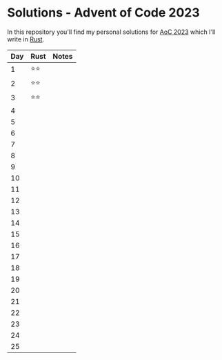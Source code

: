 # Solutions - Advent of Code 2023

In this repository you'll find my personal solutions for [AoC 2023](https://adventofcode.com/2023) which I'll write in [Rust](https://www.rust-lang.org/).

| Day | Rust | Notes |
| --- | ---- | ----- |
| 1   | ⭐⭐ |       |
| 2   | ⭐⭐ |       |
| 3   | ⭐⭐ |       |
| 4   |      |       |
| 5   |      |       |
| 6   |      |       |
| 7   |      |       |
| 8   |      |       |
| 9   |      |       |
| 10  |      |       |
| 11  |      |       |
| 12  |      |       |
| 13  |      |       |
| 14  |      |       |
| 15  |      |       |
| 16  |      |       |
| 17  |      |       |
| 18  |      |       |
| 19  |      |       |
| 20  |      |       |
| 21  |      |       |
| 22  |      |       |
| 23  |      |       |
| 24  |      |       |
| 25  |      |       |
